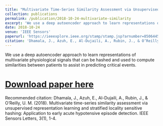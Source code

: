 ```yaml
---
title: "Multivariate Time-Series Similarity Assessment via Unsupervised Representation Learning and Stratified Locality Sensitive Hashing: Application to Early Acute Hypotensive Episode Detection"
collection: publications
permalink: /publication/2018-10-24-multivariate-similarity
excerpt: 'We use a deep autoencoder approach to learn representations of multivariate physiological signals that can be hashed and used to compute similarities between patients to assist in predicting critical events.'
date: 2018-10-24
venue: 'IEEE Sensors'
paperurl: 'https://ieeexplore.ieee.org/stamp/stamp.jsp?arnumber=8506445'
citation: 'Dhamala, J., Azuh, E., Al-Dujaili, A., Rubin, J., & O’Reilly, U. M. (2018). Multivariate time-series similarity assessment via unsupervised representation learning and stratified locality sensitive hashing: Application to early acute hypotensive episode detection. IEEE Sensors Letters, 3(1), 1-4.'
---
```

We use a deep autoencoder approach to learn representations of multivariate physiological signals that can be hashed and used to compute similarities between patients to assist in predicting critical events.
# [Download paper here](https://ieeexplore.ieee.org/stamp/stamp.jsp?arnumber=8506445)

Recommended citation: Dhamala, J., Azuh, E., Al-Dujaili, A., Rubin, J., & O’Reilly, U. M. (2018). Multivariate time-series similarity assessment via unsupervised representation learning and stratified locality sensitive hashing: Application to early acute hypotensive episode detection. IEEE Sensors Letters, 3(1), 1-4.
